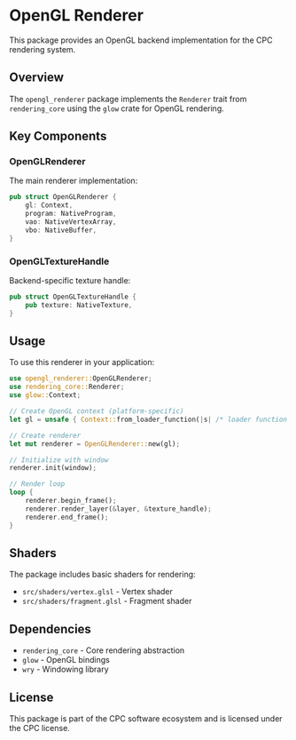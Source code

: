 # OpenGL Renderer

This package provides an OpenGL backend implementation for the CPC rendering system.

## Overview

The `opengl_renderer` package implements the `Renderer` trait from `rendering_core` using the `glow` crate for OpenGL rendering.

## Key Components

### OpenGLRenderer

The main renderer implementation:

```rust
pub struct OpenGLRenderer {
    gl: Context,
    program: NativeProgram,
    vao: NativeVertexArray,
    vbo: NativeBuffer,
}
```

### OpenGLTextureHandle

Backend-specific texture handle:

```rust
pub struct OpenGLTextureHandle {
    pub texture: NativeTexture,
}
```

## Usage

To use this renderer in your application:

```rust
use opengl_renderer::OpenGLRenderer;
use rendering_core::Renderer;
use glow::Context;

// Create OpenGL context (platform-specific)
let gl = unsafe { Context::from_loader_function(|s| /* loader function */) };

// Create renderer
let mut renderer = OpenGLRenderer::new(gl);

// Initialize with window
renderer.init(window);

// Render loop
loop {
    renderer.begin_frame();
    renderer.render_layer(&layer, &texture_handle);
    renderer.end_frame();
}
```

## Shaders

The package includes basic shaders for rendering:

- `src/shaders/vertex.glsl` - Vertex shader
- `src/shaders/fragment.glsl` - Fragment shader

## Dependencies

- `rendering_core` - Core rendering abstraction
- `glow` - OpenGL bindings
- `wry` - Windowing library

## License

This package is part of the CPC software ecosystem and is licensed under the CPC license.